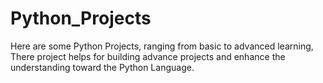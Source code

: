 # Python_Projects
Here are some Python Projects, ranging from basic to advanced learning, There project helps for building advance projects and enhance the understanding toward the Python Language.
